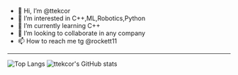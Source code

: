 - 👋 Hi, I’m @ttekcor
- 👀 I’m interested in C++,ML,Robotics,Python
- 🌱 I’m currently learning C++
- 💞️ I’m looking to collaborate in any company
- 📫 How to reach me tg @rockett11
---
![Top Langs](https://github-readme-stats.vercel.app/api/top-langs/?username=ttekcor&show_icons=true&layout=compact&theme=gruvbox&hide=jupyter%20notebook)
![ttekcor's GitHub stats](https://github-readme-stats.vercel.app/api?username=ttekcor&show_icons=true&theme=gruvbox)
<!---
ttekcor/ttekcor is a ✨ special ✨ repository because its `README.md` (this file) appears on your GitHub profile.
You can click the Preview link to take a look at your changes.
--->

